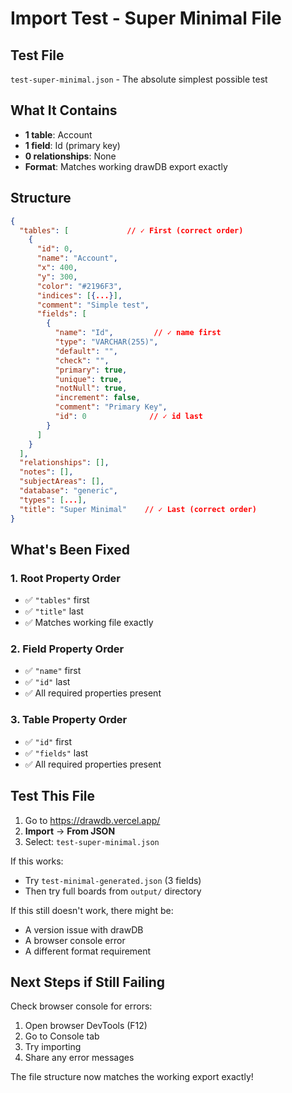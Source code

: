 # Import Test - Super Minimal File

## Test File
`test-super-minimal.json` - The absolute simplest possible test

## What It Contains
- **1 table**: Account
- **1 field**: Id (primary key)
- **0 relationships**: None
- **Format**: Matches working drawDB export exactly

## Structure
```json
{
  "tables": [             // ✓ First (correct order)
    {
      "id": 0,
      "name": "Account",
      "x": 400,
      "y": 300,
      "color": "#2196F3",
      "indices": [{...}],
      "comment": "Simple test",
      "fields": [
        {
          "name": "Id",         // ✓ name first
          "type": "VARCHAR(255)",
          "default": "",
          "check": "",
          "primary": true,
          "unique": true,
          "notNull": true,
          "increment": false,
          "comment": "Primary Key",
          "id": 0              // ✓ id last
        }
      ]
    }
  ],
  "relationships": [],
  "notes": [],
  "subjectAreas": [],
  "database": "generic",
  "types": [...],
  "title": "Super Minimal"    // ✓ Last (correct order)
}
```

## What's Been Fixed

### 1. Root Property Order
- ✅ `"tables"` first
- ✅ `"title"` last
- ✅ Matches working file exactly

### 2. Field Property Order  
- ✅ `"name"` first
- ✅ `"id"` last
- ✅ All required properties present

### 3. Table Property Order
- ✅ `"id"` first
- ✅ `"fields"` last
- ✅ All required properties present

## Test This File

1. Go to https://drawdb.vercel.app/
2. **Import** → **From JSON**
3. Select: `test-super-minimal.json`

If this works:
- Try `test-minimal-generated.json` (3 fields)
- Then try full boards from `output/` directory

If this still doesn't work, there might be:
- A version issue with drawDB
- A browser console error
- A different format requirement

## Next Steps if Still Failing

Check browser console for errors:
1. Open browser DevTools (F12)
2. Go to Console tab
3. Try importing
4. Share any error messages

The file structure now matches the working export exactly!

